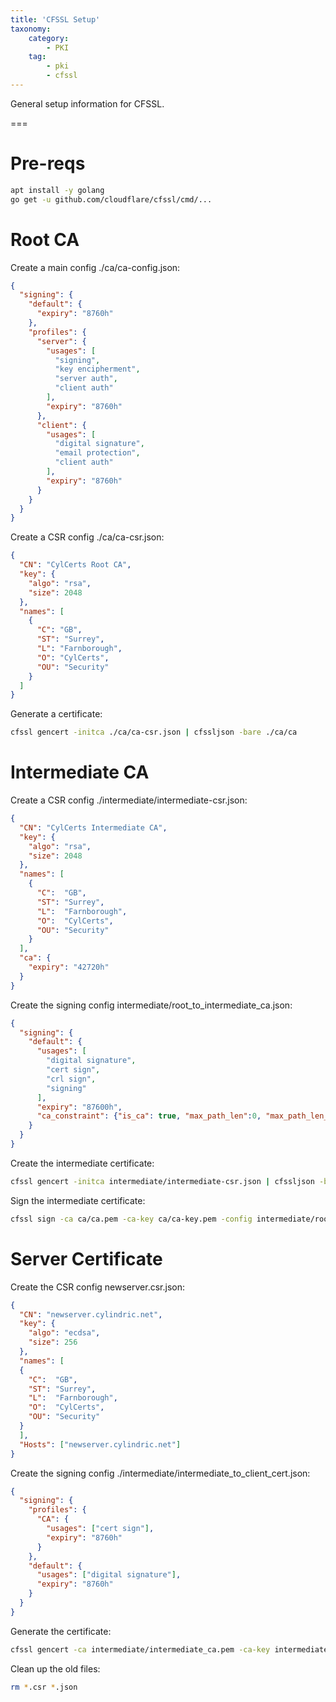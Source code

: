 ```yaml
---
title: 'CFSSL Setup'
taxonomy:
    category:
        - PKI
    tag:
        - pki
        - cfssl
---
```


General setup information for CFSSL.

===

# Pre-reqs

```sh
apt install -y golang
go get -u github.com/cloudflare/cfssl/cmd/...
```

# Root CA

Create a main config ./ca/ca-config.json:

```json
{
  "signing": {
    "default": {
      "expiry": "8760h"
    },
    "profiles": {
      "server": {
        "usages": [
          "signing",
          "key encipherment",
          "server auth",
          "client auth"
        ],
        "expiry": "8760h"
      },
      "client": {
        "usages": [
          "digital signature",
          "email protection",
          "client auth"
        ],
        "expiry": "8760h"
      }
    }
  }
}
```

Create a CSR config ./ca/ca-csr.json:

```json
{
  "CN": "CylCerts Root CA",
  "key": {
    "algo": "rsa",
    "size": 2048
  },
  "names": [
    {
      "C": "GB",
      "ST": "Surrey",
      "L": "Farnborough",
      "O": "CylCerts",
      "OU": "Security"
    }
  ]
}
```

Generate a certificate:

```sh
cfssl gencert -initca ./ca/ca-csr.json | cfssljson -bare ./ca/ca
```

# Intermediate CA

Create a CSR config ./intermediate/intermediate-csr.json:

```json
{
  "CN": "CylCerts Intermediate CA",
  "key": {
    "algo": "rsa",
    "size": 2048
  },
  "names": [
    {
      "C":  "GB",
      "ST": "Surrey",
      "L":  "Farnborough",
      "O":  "CylCerts",
      "OU": "Security"
    }
  ],
  "ca": {
    "expiry": "42720h"
  }
}
```

Create the signing config intermediate/root_to_intermediate_ca.json:

```json
{
  "signing": {
    "default": {
      "usages": [
        "digital signature",
        "cert sign",
        "crl sign",
        "signing"
      ],
      "expiry": "87600h",
      "ca_constraint": {"is_ca": true, "max_path_len":0, "max_path_len_zero": true}
    }
  }
}
```

Create the intermediate certificate:

```sh
cfssl gencert -initca intermediate/intermediate-csr.json | cfssljson -bare intermediate/intermediate_ca
```

Sign the intermediate certificate:

```sh
cfssl sign -ca ca/ca.pem -ca-key ca/ca-key.pem -config intermediate/root_to_intermediate_ca.json intermediate/intermediate_ca.csr | cfssljson -bare intermediate/intermediate_ca
```

# Server Certificate

Create the CSR config newserver.csr.json:

```json
{
  "CN": "newserver.cylindric.net",
  "key": {
    "algo": "ecdsa",
    "size": 256
  },
  "names": [
  {
    "C":  "GB",
    "ST": "Surrey",
    "L":  "Farnborough",
    "O":  "CylCerts",
    "OU": "Security"
  }
  ],
  "Hosts": ["newserver.cylindric.net"]
}
```

Create the signing config ./intermediate/intermediate_to_client_cert.json:

```json
{
  "signing": {
    "profiles": {
      "CA": {
        "usages": ["cert sign"],
        "expiry": "8760h"
      }
    },
    "default": {
      "usages": ["digital signature"],
      "expiry": "8760h"
    }
  }
}
```

Generate the certificate:

```sh
cfssl gencert -ca intermediate/intermediate_ca.pem -ca-key intermediate/intermediate_ca-key.pem -config intermediate/intermediate_to_client_cert.json newserver.cylindric.net.json | cfssljson -bare certs/newserver.cylindric.net
```

Clean up the old files:

```sh
rm *.csr *.json
```
